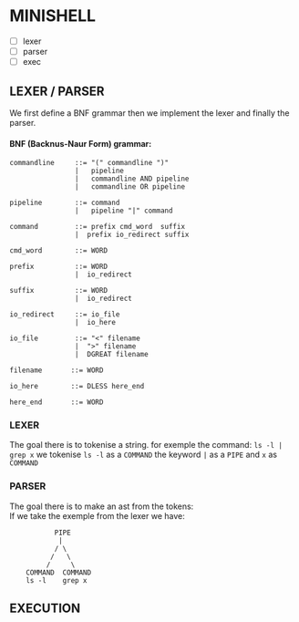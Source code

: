 # MINISHELL

- [ ] lexer  
- [ ] parser
- [ ] exec
## LEXER / PARSER

We first define a BNF grammar then we implement the lexer and finally the parser.
#### BNF (Backnus-Naur Form) grammar:
```
commandline     ::= "(" commandline ")"
                |   pipeline
                |   commandline AND pipeline
                |   commandline OR pipeline

pipeline        ::= command
                |   pipeline "|" command

command         ::= prefix cmd_word  suffix
                |  prefix io_redirect suffix

cmd_word        ::= WORD

prefix          ::= WORD
                |  io_redirect

suffix          ::= WORD
                |  io_redirect

io_redirect     ::= io_file
                |  io_here

io_file         ::= "<" filename
                |  ">" filename
                |  DGREAT filename

filename       ::= WORD

io_here        ::= DLESS here_end

here_end       ::= WORD
```
### LEXER
The goal there is to tokenise a string.
for exemple the command: `ls -l | grep x` we tokenise `ls -l` as a `COMMAND` the keyword `|` as a `PIPE` and `x` as `COMMAND`
### PARSER
The goal there is to make an ast from the tokens:  
If we take the exemple from the lexer we have:
```
           PIPE
            |
           / \
          /   \
         /     \
    COMMAND  COMMAND
    ls -l    grep x
```
## EXECUTION  
